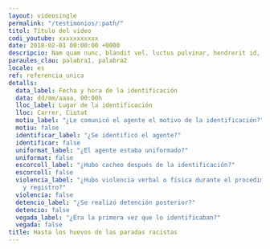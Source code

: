 ```yaml
---
layout: videosingle
permalink: "/testimonios/:path/"
titol: Título del video
codi_youtube: xxxxxxxxxxx
date: 2018-02-01 00:00:00 +0000
descripcio: Nam quam nunc, blandit vel, luctus pulvinar, hendrerit id, lorem.
paraules_clau: palabra1, palabra2
locale: es
ref: referencia_unica
detalls:
  data_label: Fecha y hora de la identificación
  data: dd/mm/aaaa, 00:00h
  lloc_label: Lugar de la identificación
  lloc: Carrer, Ciutat
  motiu_label: "¿Le comunicó el agente el motivo de la identificación?"
  motiu: false
  identificar_label: "¿Se identificó el agente?"
  identificar: false
  uniformat_label: "¿El agente estaba uniformado?"
  uniformat: false
  escorcoll_label: "¿Hubo cacheo después de la identificación?"
  escorcoll: false
  violencia_label: "¿Hubo violencia verbal o física durante el procedimiento de identificación
    y registro?"
  violencia: false
  detencio_label: "¿Se realizó detención posterior?"
  detencio: false
  vegada_label: "¿Era la primera vez que lo identificaban?"
  vegada: false
title: Hasta los huevos de las paradas racistas
---
```


